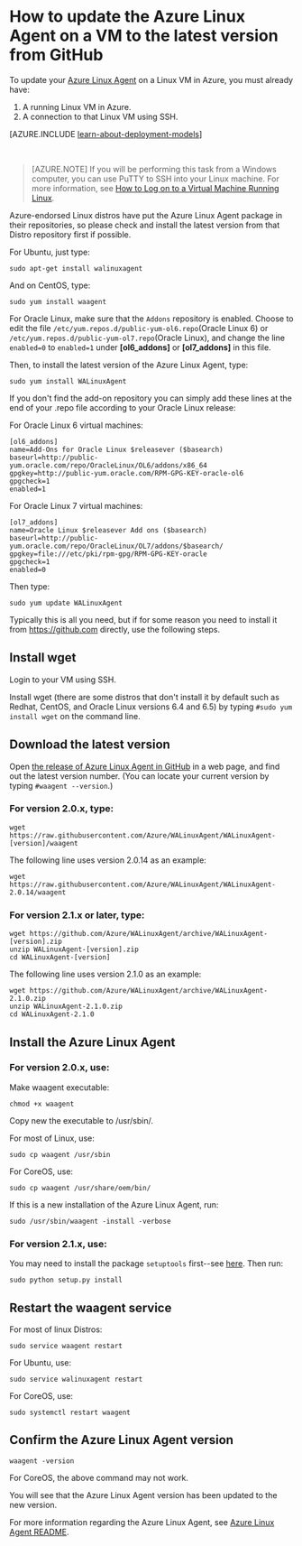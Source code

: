 <properties
    pageTitle="Update the Azure Linux Agent from GitHub | Azure"
    description="Learn how to the update Azure Linux Agent for your Linux VM in Azure to the lateset version from Github"
    services="virtual-machines-linux"
    documentationcenter=""
    author="SuperScottz"
    manager="timlt"
    editor=""
    tags="azure-resource-manager,azure-service-management" />
<tags
    ms.assetid="f1f19300-987d-4f29-9393-9aba866f049c"
    ms.service="virtual-machines-linux"
    ms.workload="infrastructure-services"
    ms.tgt_pltfrm="vm-linux"
    ms.devlang="na"
    ms.topic="article"
    ms.date="12/14/2015"
    wacn.date=""
    ms.author="mingzhan" />

# How to update the Azure Linux Agent on a VM to the latest version from GitHub
To update your [Azure Linux Agent](https://github.com/Azure/WALinuxAgent) on a Linux VM in Azure, you must already have:

1. A running Linux VM in Azure.
2. A connection to that Linux VM using SSH.

[AZURE.INCLUDE [learn-about-deployment-models](../../includes/learn-about-deployment-models-both-include.md)]

<br>

> [AZURE.NOTE]
> If you will  be performing this task from a Windows computer, you can use PuTTY to SSH into your Linux machine. For more information, see [How to Log on to a Virtual Machine Running Linux](/documentation/articles/virtual-machines-linux-mac-create-ssh-keys/).
> 
> 

Azure-endorsed Linux distros have put the Azure Linux Agent package in their repositories, so please check and install the latest version from that Distro repository first if possible.  

For Ubuntu, just type:

    sudo apt-get install walinuxagent

And on CentOS, type:

    sudo yum install waagent

For Oracle Linux, make sure that the `Addons` repository is enabled. Choose to edit the file `/etc/yum.repos.d/public-yum-ol6.repo`(Oracle Linux 6) or `/etc/yum.repos.d/public-yum-ol7.repo`(Oracle Linux), and change the line `enabled=0` to `enabled=1` under **[ol6_addons]** or **[ol7_addons]** in this file.

Then, to install the latest version of the Azure Linux Agent, type:

    sudo yum install WALinuxAgent

If you don't find the add-on repository you can simply add these lines at the end of your .repo file according to your Oracle Linux release:

For Oracle Linux 6 virtual machines:

    [ol6_addons]
    name=Add-Ons for Oracle Linux $releasever ($basearch)
    baseurl=http://public-yum.oracle.com/repo/OracleLinux/OL6/addons/x86_64
    gpgkey=http://public-yum.oracle.com/RPM-GPG-KEY-oracle-ol6
    gpgcheck=1
    enabled=1

For Oracle Linux 7 virtual machines:

    [ol7_addons]
    name=Oracle Linux $releasever Add ons ($basearch)
    baseurl=http://public-yum.oracle.com/repo/OracleLinux/OL7/addons/$basearch/
    gpgkey=file:///etc/pki/rpm-gpg/RPM-GPG-KEY-oracle
    gpgcheck=1
    enabled=0

Then type:

    sudo yum update WALinuxAgent

Typically this is all you need, but if for some reason you need to install it from https://github.com directly, use the following steps.

## Install wget
Login to your VM using SSH.

Install wget (there are some distros that don't install it by default such as Redhat, CentOS, and Oracle Linux versions 6.4 and 6.5) by typing `#sudo yum install wget` on the command line.

## Download the latest version
Open [the release of Azure Linux Agent in GitHub](https://github.com/Azure/WALinuxAgent/releases) in a web page, and find out the latest version number. (You can locate your current version by typing `#waagent --version`.)

### For version 2.0.x, type:

    wget https://raw.githubusercontent.com/Azure/WALinuxAgent/WALinuxAgent-[version]/waagent

The following line uses version 2.0.14 as an example:

    wget https://raw.githubusercontent.com/Azure/WALinuxAgent/WALinuxAgent-2.0.14/waagent

### For version 2.1.x or later, type:

    wget https://github.com/Azure/WALinuxAgent/archive/WALinuxAgent-[version].zip
    unzip WALinuxAgent-[version].zip
    cd WALinuxAgent-[version]

The following line uses version 2.1.0 as an example:

    wget https://github.com/Azure/WALinuxAgent/archive/WALinuxAgent-2.1.0.zip
    unzip WALinuxAgent-2.1.0.zip  
    cd WALinuxAgent-2.1.0

## Install the Azure Linux Agent
### For version 2.0.x, use:
Make waagent executable:

    chmod +x waagent

Copy new the executable to /usr/sbin/.

For most of Linux, use:

    sudo cp waagent /usr/sbin

For CoreOS, use:

    sudo cp waagent /usr/share/oem/bin/

If this is a new installation of the Azure Linux Agent, run:

    sudo /usr/sbin/waagent -install -verbose

### For version 2.1.x, use:
You may need to install the package `setuptools` first--see [here](https://pypi.python.org/pypi/setuptools). Then run:

    sudo python setup.py install

## Restart the waagent service
For most of linux Distros:

    sudo service waagent restart

For Ubuntu, use:

    sudo service walinuxagent restart

For CoreOS, use:

    sudo systemctl restart waagent

## Confirm the Azure Linux Agent version

    waagent -version

For CoreOS, the above command may not work.

You will see that the Azure Linux Agent version has been updated to the new version.

For more information regarding the Azure Linux Agent, see [Azure Linux Agent README](https://github.com/Azure/WALinuxAgent).

